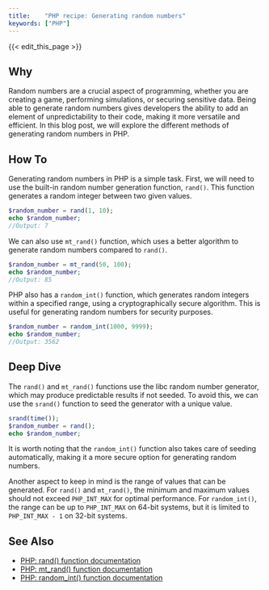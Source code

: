 ```yaml
---
title:    "PHP recipe: Generating random numbers"
keywords: ["PHP"]
---
```


{{< edit_this_page >}}

## Why

Random numbers are a crucial aspect of programming, whether you are creating a game, performing simulations, or securing sensitive data. Being able to generate random numbers gives developers the ability to add an element of unpredictability to their code, making it more versatile and efficient. In this blog post, we will explore the different methods of generating random numbers in PHP.

## How To

Generating random numbers in PHP is a simple task. First, we will need to use the built-in random number generation function, `rand()`. This function generates a random integer between two given values.

```PHP
$random_number = rand(1, 10);
echo $random_number;
//Output: 7
```

We can also use `mt_rand()` function, which uses a better algorithm to generate random numbers compared to `rand()`.

```PHP
$random_number = mt_rand(50, 100);
echo $random_number;
//Output: 85
```

PHP also has a `random_int()` function, which generates random integers within a specified range, using a cryptographically secure algorithm. This is useful for generating random numbers for security purposes.

```PHP
$random_number = random_int(1000, 9999);
echo $random_number;
//Output: 3562
```

## Deep Dive

The `rand()` and `mt_rand()` functions use the libc random number generator, which may produce predictable results if not seeded. To avoid this, we can use the `srand()` function to seed the generator with a unique value.

```PHP
srand(time());
$random_number = rand();
echo $random_number;
```

It is worth noting that the `random_int()` function also takes care of seeding automatically, making it a more secure option for generating random numbers.

Another aspect to keep in mind is the range of values that can be generated. For `rand()` and `mt_rand()`, the minimum and maximum values should not exceed `PHP_INT_MAX` for optimal performance. For `random_int()`, the range can be up to `PHP_INT_MAX` on 64-bit systems, but it is limited to `PHP_INT_MAX - 1` on 32-bit systems.

## See Also

- [PHP: rand() function documentation](https://www.php.net/rand)
- [PHP: mt_rand() function documentation](https://www.php.net/manual/en/function.mt-rand.php)
- [PHP: random_int() function documentation](https://www.php.net/manual/en/function.random-int.php)